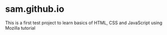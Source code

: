 # sam.github.io
This is a first test project to learn basics of HTML, CSS and JavaScript using Mozilla tutorial
